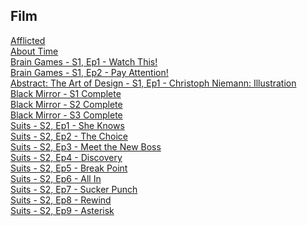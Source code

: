 ## Film

[Afflicted][1]  
[About Time][2]  
[Brain Games - S1, Ep1 - Watch This!][3]  
[Brain Games - S1, Ep2 - Pay Attention!][4]  
[Abstract: The Art of Design - S1, Ep1 - Christoph Niemann: Illustration][5]  
[Black Mirror - S1 Complete][6]  
[Black Mirror - S2 Complete][7]  
[Black Mirror - S3 Complete][8]  
[Suits - S2, Ep1 - She Knows][10]  
[Suits - S2, Ep2 - The Choice][11]  
[Suits - S2, Ep3 - Meet the New Boss][12]  
[Suits - S2, Ep4 - Discovery][13]  
[Suits - S2, Ep5 - Break Point][14]  
[Suits - S2, Ep6 - All In][15]  
[Suits - S2, Ep7 - Sucker Punch][16]  
[Suits - S2, Ep8 - Rewind][17]  
[Suits - S2, Ep9 - Asterisk][18]  

[1]: http://www.imdb.com/title/tt2309961/
[2]: http://www.imdb.com/title/tt2194499/
[3]: http://www.imdb.com/title/tt2260129/?ref_=ttep_ep1
[4]: http://www.imdb.com/title/tt2260125/?ref_=ttep_ep2
[5]: http://www.imdb.com/title/tt6397576/?ref_=ttep_ep1
[6]: http://www.imdb.com/title/tt2085059/episodes?season=1
[7]: http://www.imdb.com/title/tt2085059/episodes?season=2
[8]: http://www.imdb.com/title/tt2085059/episodes?season=3
[10]: http://www.imdb.com/title/tt2185442/?ref_=ttep_ep1
[11]: http://www.imdb.com/title/tt2397283/?ref_=ttep_ep2
[12]: http://www.imdb.com/title/tt2199752/?ref_=ttep_ep3
[13]: http://www.imdb.com/title/tt2199756/?ref_=ttep_ep4
[14]: http://www.imdb.com/title/tt2253942/?ref_=ttep_ep5
[15]: http://www.imdb.com/title/tt2199758/?ref_=ttep_ep6
[16]: http://www.imdb.com/title/tt2268628/?ref_=ttep_ep7
[17]: http://www.imdb.com/title/tt2305044/?ref_=ttep_ep8
[18]: http://www.imdb.com/title/tt2310538/?ref_=ttep_ep9
